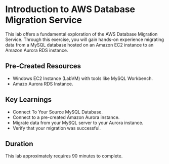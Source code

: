 # Introduction to AWS Database Migration Service
This lab offers a fundamental exploration of the AWS Database Migration Service. Through this exercise, you will gain hands-on experience migrating data from a MySQL database hosted on an Amazon EC2 instance to an Amazon Aurora RDS instance.

## Pre-Created Resources
 + Windows EC2 Instance (LabVM) with tools like MySQL Workbench.
 + Amazo Aurora RDS Instance.
## Key Learnings
+ Connect To Your Source MySQL Database.
+ Connect to a pre-created Amazon Aurora instance.
+ Migrate data from your MySQL server to your Aurora instance.
+ Verify that your migration was successful.
## Duration
This lab approximately requires 90 minutes to complete.





